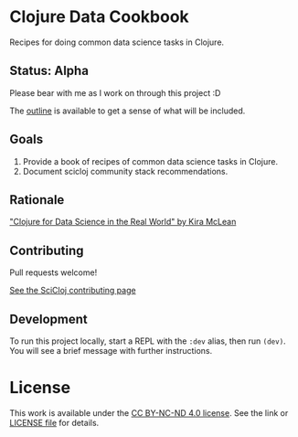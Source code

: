 # Clojure Data Cookbook

Recipes for doing common data science tasks in Clojure.

## Status: Alpha

Please bear with me as I work on through this project :D

The [outline](https://github.com/scicloj/clojure-data-cookbook/blob/main/outline-draft.md) is available to get a sense of what will be included.

## Goals

1. Provide a book of recipes of common data science tasks in Clojure.
2. Document scicloj community stack recommendations.

## Rationale

["Clojure for Data Science in the Real World" by Kira McLean](https://www.youtube.com/watch?v=MguatDl5u2Q)

## Contributing

Pull requests welcome!

[See the SciCloj contributing page](https://scicloj.github.io/blog-test/pages/contributing/)

## Development

To run this project locally, start a REPL with the `:dev` alias, then run `(dev)`. You will see a brief message with further instructions.

# License

This work is available under the [CC BY-NC-ND 4.0 license](https://creativecommons.org/licenses/by-nc-nd/4.0/). See the link or [LICENSE file](./LICENSE) for details.
